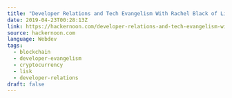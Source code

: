 ```yaml
---
title: "Developer Relations and Tech Evangelism With Rachel Black of Lisk"
date: 2019-04-23T00:28:13Z
link: https://hackernoon.com/developer-relations-and-tech-evangelism-with-rachel-black-of-lisk-bc5f1417f1f9?source=rss----3a8144eabfe3---4
source: hackernoon.com
language: Webdev
tags:
  - blockchain
  - developer-evangelism
  - cryptocurrency
  - lisk
  - developer-relations
draft: false
---
```

